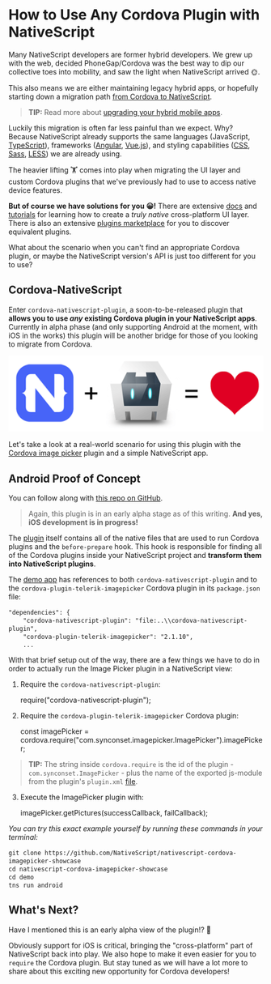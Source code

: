 # How to Use Any Cordova Plugin with NativeScript

Many NativeScript developers are former hybrid developers. We grew up with the web, decided PhoneGap/Cordova was the best way to dip our collective toes into mobility, and saw the light when NativeScript arrived 🌞.

This also means we are either maintaining legacy hybrid apps, or hopefully starting down a migration path [from Cordova to NativeScript](https://developer.telerik.com/content-types/tutorials/migrating-cordova-nativescript/).

> **TIP:** Read more about [upgrading your hybrid mobile apps](https://www.hybridtonative.com/).

Luckily this migration is often far less painful than we expect. Why? Because NativeScript already supports the same languages (JavaScript, [TypeScript](https://www.nativescript.org/using-typescript-with-nativescript-when-developing-mobile-apps)), frameworks ([Angular](https://www.nativescript.org/nativescript-is-how-you-build-native-mobile-apps-with-angular), [Vue.js](https://nativescript-vue.org/)), and styling capabilities ([CSS](https://docs.nativescript.org/ui/styling), [Sass](https://github.com/NativeScript/nativescript-dev-sass), [LESS](https://www.npmjs.com/package/nativescript-dev-less)) we are already using.

The heavier lifting 🏋️ comes into play when migrating the UI layer and custom Cordova plugins that we've previously had to use to access native device features.

**But of course we have solutions for you 😀!** There are extensive [docs](https://docs.nativescript.org/ui/components) and [tutorials](https://www.nslayouts.com/) for learning how to create a *truly native* cross-platform UI layer. There is also an extensive [plugins marketplace](https://market.nativescript.org/) for you to discover equivalent plugins.

What about the scenario when you can't find an appropriate Cordova plugin, or maybe the NativeScript version's API is just too different for you to use?

## Cordova-NativeScript

Enter `cordova-nativescript-plugin`, a soon-to-be-released plugin that **allows you to use *any* existing Cordova plugin in your NativeScript apps**. Currently in alpha phase (and only supporting Android at the moment, with iOS in the works) this plugin will be another bridge for those of you looking to migrate from Cordova.

![cordova nativescript](cordova-nativescript.png)

Let's take a look at a real-world scenario for using this plugin with the [Cordova image picker](https://github.com/Telerik-Verified-Plugins/ImagePicker) plugin and a simple NativeScript app.

## Android Proof of Concept

You can follow along with [this repo on GitHub](https://github.com/NativeScript/nativescript-cordova-imagepicker-showcase).

> Again, this plugin is in an early alpha stage as of this writing. **And yes, iOS development is in progress!**

The [plugin](https://github.com/NativeScript/nativescript-cordova-imagepicker-showcase/tree/master/cordova-nativescript-plugin) itself contains all of the native files that are used to run Cordova plugins and the `before-prepare` hook. This hook is responsible for finding all of the Cordova plugins inside your NativeScript project and **transform them into NativeScript plugins**.

The [demo app](https://github.com/NativeScript/nativescript-cordova-imagepicker-showcase/tree/master/demo) has references to both `cordova-nativescript-plugin` and to the `cordova-plugin-telerik-imagepicker` Cordova plugin in its `package.json` file:

	"dependencies": {
		"cordova-nativescript-plugin": "file:..\\cordova-nativescript-plugin",
		"cordova-plugin-telerik-imagepicker": "2.1.10",
		...

With that brief setup out of the way, there are a few things we have to do in order to actually run the Image Picker plugin in a NativeScript view:

1) Require the `cordova-nativescript-plugin`:

	require("cordova-nativescript-plugin");

2) Require the `cordova-plugin-telerik-imagepicker` Cordova plugin:

	const imagePicker = cordova.require("com.synconset.imagepicker.ImagePicker").imagePicker;

> **TIP:** The string inside `cordova.require` is the id of the plugin - `com.synconset.ImagePicker` - plus the name of the exported js-module from the plugin's `plugin.xml` [file](https://github.com/Telerik-Verified-Plugins/ImagePicker/blob/master/plugin.xml#L19).

3) Execute the ImagePicker plugin with:

	imagePicker.getPictures(successCallback, failCallback);

*You can try this exact example yourself by running these commands in your terminal:*

	git clone https://github.com/NativeScript/nativescript-cordova-imagepicker-showcase
	cd nativescript-cordova-imagepicker-showcase
	cd demo
	tns run android

## What's Next?

Have I mentioned this is an early alpha view of the plugin!? 🤔

Obviously support for iOS is critical, bringing the "cross-platform" part of NativeScript back into play. We also hope to make it even easier for you to `require` the Cordova plugin. But stay tuned as we will have a lot more to share about this exciting new opportunity for Cordova developers!





